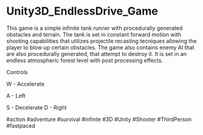 # Unity3D_EndlessDrive_Game

This game is a simple infinite tank runner with procedurally generated obstacles and terrain. The tank is set in constant forward motion with shooting capabilities that utilizes projectile recasting tecniques allowing the player to blow up certain obstacles. The game also contains enemy AI that are also procedurally generated, that attempt to destroy it. It is set in an endless atmospheric forest level with post processing effects.

Controls

W - Accelerate

A - Left

S - Decelerate
D - Right

#action #adventure #survival #infinte #3D #Unity #Shooter #ThirdPerson #fastpaced
